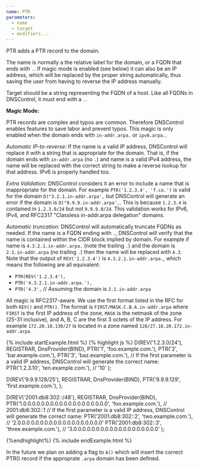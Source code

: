 ```yaml
---
name: PTR
parameters:
  - name
  - target
  - modifiers...
---
```


PTR adds a PTR record to the domain.

The name is normally a the relative label for the domain, or a FQDN that ends with `.`.  If magic mode is enabled (see below) it can also be an IP address, which will be replaced by the proper string automatically, thus
saving the user from having to reverse the IP address manually.

Target should be a string representing the FQDN of a host.  Like all FQDNs in DNSControl, it must end with a `.`.

**Magic Mode:**

PTR records are complex and typos are common. Therefore DNSControl
enables features to save labor and
prevent typos.  This magic is only
enabled when the domain ends with `in-addr.arpa.` or `ipv6.arpa.`.

*Automatic IP-to-reverse:* If the name is a valid IP address, DNSControl will replace it with
a string that is appropriate for the domain. That is, if the domain
ends with `in-addr.arpa` (no `.`) and name is a valid IPv4 address, the name
will be replaced with the correct string to make a reverse lookup for that address.
IPv6 is properly handled too.

*Extra Validation:* DNSControl considers it an error to include a name that
is inappropriate for the domain.  For example
`PTR('1.2.3.4', 'f.co.')` is valid for the domain `D("3.2.1.in-addr.arpa',`
 but DNSControl will generate an error if the domain is `D("9.9.9.in-addr.arpa',`.
This is because `1.2.3.4` is contained in `1.2.3.0/24` but not `9.9.9.0/24`.
This validation works for IPv6, IPv4, and
RFC2317 "Classless in-addr.arpa delegation" domains.

*Automatic truncation:* DNSControl will automatically truncate FQDNs
as needed.
If the name is a FQDN ending with `.`, DNSControl will verify that the
name is contained within the CIDR block implied by domain.  For example
if name is `4.3.2.1.in-addr.arpa.` (note the trailing `.`)
and the domain is `2.1.in-addr.arpa` (no trailing `.`)
then the name will be replaced with `4.3`.  Note that the output
of `REV('1.2.3.4')` is `4.3.2.1.in-addr.arpa.`, which means the following
are all equivalent:

* `PTR(REV('1.2.3.4'), `
* `PTR('4.3.2.1.in-addr.arpa.'), `
* `PTR('4.3',`    // Assuming the domain is `2.1.in-addr.arpa`

All magic is RFC2317-aware. We use the first format listed in the
RFC for both `REV()` and `PTR()`. The format is
`FIRST/MASK.C.B.A.in-addr.arpa` where `FIRST` is the first IP address
of the zone, `MASK` is the netmask of the zone (25-31 inclusive),
and A, B, C are the first 3 octets of the IP address. For example
`172.20.18.130/27` is located in a zone named
`128/27.18.20.172.in-addr.arpa`

{% include startExample.html %}
{% highlight js %}
D(REV('1.2.3.0/24'), REGISTRAR, DnsProvider(BIND),
  PTR('1', 'foo.example.com.'),
  PTR('2', 'bar.example.com.'),
  PTR('3', 'baz.example.com.'),
  // If the first parameter is a valid IP address, DNSControl will generate the correct name:
  PTR('1.2.3.10', 'ten.example.com.'),    // '10'
);

D(REV('9.9.9.128/25'), REGISTRAR, DnsProvider(BIND),
  PTR('9.9.9.129', 'first.example.com.'),
);

D(REV('2001:db8:302::/48'), REGISTRAR, DnsProvider(BIND),
  PTR('1.0.0.0.0.0.0.0.0.0.0.0.0.0.0.0.0.0.0.0', 'foo.example.com.'),  // 2001:db8:302::1
  // If the first parameter is a valid IP address, DNSControl will generate the correct name:
  PTR('2001:db8:302::2', 'two.example.com.'),                          // '2.0.0.0.0.0.0.0.0.0.0.0.0.0.0.0.0.0.0.0'
  PTR('2001:db8:302::3', 'three.example.com.'),                        // '3.0.0.0.0.0.0.0.0.0.0.0.0.0.0.0.0.0.0.0'
);

{%endhighlight%}
{% include endExample.html %}

In the future we plan on adding a flag to `A()` which will insert
the correct PTR() record if the approprate `.arpa` domain has been
defined.
